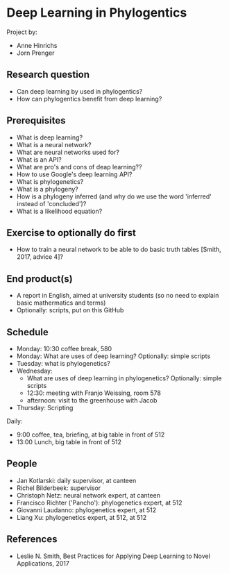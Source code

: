 # Deep Learning in Phylogentics

Project by:

 * Anne Hinrichs
 * Jorn Prenger

## Research question

 * Can deep learning by used in phylogentics?
 * How can phylogentics benefit from deep learning?
 
## Prerequisites

 * What is deep learning?
 * What is a neural network?
 * What are neural networks used for?
 * What is an API?
 * What are pro's and cons of deap learning??
 * How to use Google's deep learning API?
 * What is phylogenetics?
 * What is a phylogeny?
 * How is a phylogeny inferred (and why do we use the word 'inferred' instead of 'concluded')?
 * What is a likelihood equation?

## Exercise to optionally do first

 * How to train a neural network to be able to do basic truth tables [Smith, 2017, advice 4]?

## End product(s)

 * A report in English, aimed at university students (so no need to explain basic mathermatics and terms)
 * Optionally: scripts, put on this GitHub

## Schedule

 * Monday: 10:30 coffee break, 580
 * Monday: What are uses of deep learning? Optionally: simple scripts
 * Tuesday: what is phylogenetics?
 * Wednesday: 
   * What are uses of deep learning in phylogenetics? Optionally: simple scripts
   * 12:30: meeting with Franjo Weissing, room 578
   * afternoon: visit to the greenhouse with Jacob
 * Thursday: Scripting

Daily: 

 * 9:00 coffee, tea, briefing, at big table in front of 512
 * 13:00 Lunch, big table in front of 512

## People

 * Jan Kotlarski: daily supervisor, at canteen
 * Richel Bilderbeek: supervisor
 * Christoph Netz: neural network expert, at canteen
 * Francisco Richter ('Pancho'): phylogenetics expert, at 512
 * Giovanni Laudanno: phylogenetics expert, at 512
 * Liang Xu: phylogenetics expert, at 512, at 512
 

## References

 * Leslie N. Smith, Best Practices for Applying Deep Learning to Novel Applications, 2017
